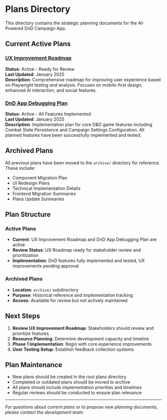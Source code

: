 # Plans Directory

This directory contains the strategic planning documents for the AI-Powered DnD Campaign App.

## Current Active Plans

### [UX Improvement Roadmap](./UX-IMPROVEMENT-ROADMAP.md)
**Status**: Active - Ready for Review  
**Last Updated**: January 2025  
**Description**: Comprehensive roadmap for improving user experience based on Playwright testing and analysis. Focuses on mobile-first design, enhanced AI interaction, and social features.

### [DnD App Debugging Plan](./dnd-app-debugging-plan.md)
**Status**: Active - All Features Implemented  
**Last Updated**: January 2025  
**Description**: Implementation plan for core D&D game features including Combat State Persistence and Campaign Settings Configuration. All planned features have been successfully implemented and tested.

## Archived Plans

All previous plans have been moved to the `archive/` directory for reference. These include:

- Component Migration Plan
- UI Redesign Plans
- Technical Implementation Details
- Frontend Migration Summaries
- Plans Update Summaries

## Plan Structure

### Active Plans
- **Current**: UX Improvement Roadmap and DnD App Debugging Plan are active
- **Review Status**: UX Roadmap ready for stakeholder review and prioritization
- **Implementation**: DnD features fully implemented and tested, UX improvements pending approval

### Archived Plans
- **Location**: `archive/` subdirectory
- **Purpose**: Historical reference and implementation tracking
- **Access**: Available for review but not actively maintained

## Next Steps

1. **Review UX Improvement Roadmap**: Stakeholders should review and prioritize features
2. **Resource Planning**: Determine development capacity and timeline
3. **Phase 1 Implementation**: Begin with core experience improvements
4. **User Testing Setup**: Establish feedback collection systems

## Plan Maintenance

- New plans should be created in the root plans directory
- Completed or outdated plans should be moved to archive
- All plans should include implementation priorities and timelines
- Regular reviews should be conducted to ensure plan relevance

---

*For questions about current plans or to propose new planning documents, please contact the development team.*
